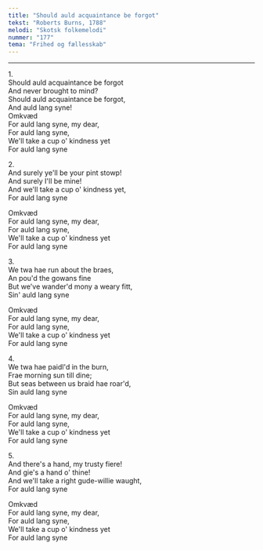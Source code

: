 ```yaml
---
title: "Should auld acquaintance be forgot"
tekst: "Roberts Burns, 1788"
melodi: "Skotsk folkemelodi"
nummer: "177"
tema: "Frihed og fællesskab"
---
```


***

1.<br>
Should auld acquaintance be forgot<br>
And never brought to mind?<br>
Should auld acquaintance be forgot,<br>
And auld lang syne!<br>
Omkvæd<br>
For auld lang syne, my dear,<br>
For auld lang syne,<br>
We'll take a cup o' kindness yet<br>
For auld lang syne<br>

2.<br>
And surely ye'll be your pint stowp!<br>
And surely I'll be mine!<br>
And we'll take a cup o' kindness yet,<br>
For auld lang syne<br>

Omkvæd<br>
For auld lang syne, my dear,<br>
For auld lang syne,<br>
We'll take a cup o' kindness yet<br>
For auld lang syne<br>

3.<br>
We twa hae run about the braes,<br>
An pou'd the gowans fine<br>
But we've wander'd mony a weary fitt,<br>
Sin' auld lang syne<br>

Omkvæd<br>
For auld lang syne, my dear,<br>
For auld lang syne,<br>
We'll take a cup o' kindness yet<br>
For auld lang syne<br>

4.<br>
We twa hae paidl'd in the burn,<br>
Frae morning sun till dine;<br>
But seas between us braid hae roar'd,<br>
Sin auld lang syne<br>

Omkvæd<br>
For auld lang syne, my dear,<br>
For auld lang syne,<br>
We'll take a cup o' kindness yet<br>
For auld lang syne<br>

5.<br>
And there's a hand, my trusty fiere!<br>
And gie's a hand o' thine!<br>
And we'll take a right gude-willie waught,<br>
For auld lang syne<br>

Omkvæd<br>
For auld lang syne, my dear,<br>
For auld lang syne,<br>
We'll take a cup o' kindness yet<br>
For auld lang syne<br>
